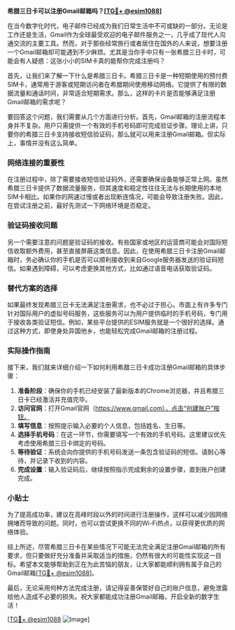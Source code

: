 **希腊三日卡可以注册Gmail邮箱吗？[[TG💪+ @esim1088](https://t.me/s/esim1088)]**

在当今数字化时代，电子邮件已经成为我们日常生活中不可或缺的一部分。无论是工作还是生活，Gmail作为全球最受欢迎的电子邮件服务之一，几乎成了现代人沟通交流的主要工具。然而，对于那些经常旅行或者居住在国外的人来说，想要注册一个Gmail邮箱却可能遇到不少麻烦。尤其是当你手中只有一张希腊三日卡时，可能会有人疑惑：这张小小的SIM卡真的能帮你完成注册吗？

首先，让我们来了解一下什么是希腊三日卡。希腊三日卡是一种短期使用的预付费SIM卡，通常用于游客或短期访问者在希腊期间使用移动网络。它提供了有限的数据流量和通话时间，非常适合短期需求。那么，这样的卡片是否能够满足注册Gmail邮箱的需求呢？

要回答这个问题，我们需要从几个方面进行分析。首先，Gmail邮箱的注册流程本身并不复杂。用户只需提供一个有效的手机号码即可完成验证步骤。理论上讲，只要你的希腊三日卡支持接收短信验证码，那么就可以用来注册Gmail邮箱。但实际上，事情并没有这么简单。

### 网络连接的重要性

在注册过程中，除了需要接收短信验证码外，还需要确保设备能够正常上网。虽然希腊三日卡提供了数据流量服务，但其速度和稳定性往往无法与长期使用的本地SIM卡相比。如果你的网速过慢或者出现断连情况，可能会导致注册失败。因此，在尝试注册之前，最好先测试一下网络环境是否稳定。

### 验证码接收问题

另一个需要注意的问题是验证码的接收。有些国家或地区的运营商可能会对国际短信收取额外费用，甚至直接屏蔽这类信息。因此，在使用希腊三日卡注册Gmail邮箱时，务必确认你的手机是否可以顺利接收到来自Google服务器发送的验证码短信。如果遇到障碍，可以考虑更换其他方式，比如通过语音电话获取验证码。

### 替代方案的选择

如果最终发现希腊三日卡无法满足注册需求，也不必过于担心。市面上有许多专门针对国际用户的虚拟号码服务，这些服务可以为用户提供临时的手机号码，专门用于接收各类验证短信。例如，某些平台提供的ESIM服务就是一个很好的选择。通过这种方式，即使身处异国他乡，也能轻松完成Gmail邮箱的注册过程。

### 实际操作指南

接下来，我们就来详细介绍一下如何利用希腊三日卡成功注册Gmail邮箱的具体步骤：

1. **准备阶段**：确保你的手机已经安装了最新版本的Chrome浏览器，并且希腊三日卡已经激活并充值完毕。
2. **访问官网**：打开Gmail官网（https://www.gmail.com），点击“创建账户”按钮。
3. **填写信息**：按照提示输入必要的个人信息，包括姓名、生日等。
4. **选择手机号码**：在这一环节，你需要填写一个有效的手机号码。这里建议优先考虑使用希腊三日卡绑定的号码。
5. **等待验证**：系统会向你提供的手机号码发送一条包含验证码的短信。请耐心等待，并记录下收到的内容。
6. **完成设置**：输入验证码后，继续按照指示完成剩余的设置步骤，直到账户创建完成。

### 小贴士

为了提高成功率，建议在高峰时段以外的时间进行注册操作，这样可以减少因网络拥堵而导致的问题。同时，也可以尝试更换不同的Wi-Fi热点，以获得更优质的网络体验。

综上所述，尽管希腊三日卡在某些情况下可能无法完全满足注册Gmail邮箱的所有要求，但只要做好充分准备并采取适当的措施，仍然有很大的可能性实现这一目标。希望本文能够帮助到正在为此苦恼的朋友，让大家都能顺利拥有属于自己的Gmail邮箱[[TG💪+ @esim1088](https://t.me/s/esim1088)]。

最后，无论采用何种方法完成注册，请记得妥善保管好自己的账户信息，避免泄露给他人造成不必要的损失。祝大家都能成功注册Gmail邮箱，开启全新的数字生活！

[[TG💪+ @esim1088](https://t.me/s/esim1088) ![Image](https://i.postimg.cc/4NQfJmqS/Snipaste-2025-05-13-00-14-12.png)]